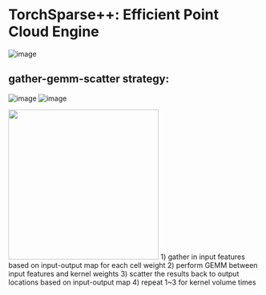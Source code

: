 # TorchSparse++: Efficient Point Cloud Engine

![image](https://github.com/user-attachments/assets/a827fe83-9515-4666-a09f-357266dd8e35)

## gather-gemm-scatter strategy:
![image](https://github.com/user-attachments/assets/81ab120c-01cb-4f48-b95b-2b0346c67982)  ![image](https://github.com/user-attachments/assets/d7f20316-d341-4ba6-8389-907862db137a)

<img src="https://github.com/user-attachments/assets/81ab120c-01cb-4f48-b95b-2b0346c67982" width="300" />
1) gather in input features based on input-output map for each cell weight
2) perform GEMM between input features and kernel weights
3) scatter the results back to output locations based on input-output map
4) repeat 1~3 for kernel volume times

   
